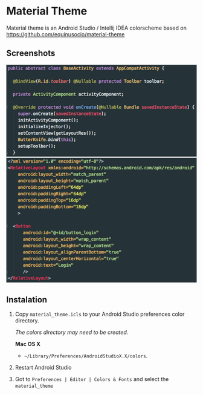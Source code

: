 # Material Theme

Material theme is an Android Studio / Intellij IDEA colorscheme based on
https://github.com/equinusocio/material-theme

## Screenshots

![java](screenshots/java_colors.png)
![xml](screenshots/xml_colors.png)

## Instalation

1. Copy `material_theme.icls` to your Android Studio preferences color directory.

   *The colors directory may need to be created.*

   **Mac OS X**
   * `~/Library/Preferences/AndroidStudioX.X/colors`.

1. Restart Android Studio

1. Got to `Preferences | Editor | Colors & Fonts` and select the `material_theme`
